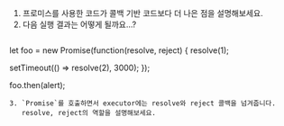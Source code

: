 1. 프로미스를 사용한 코드가 콜백 기반 코드보다 더 나은 점을 설명해보세요.
2. 다음 실행 결과는 어떻게 될까요...?
   ``` javascript
  let foo = new Promise(function(resolve, reject) {
  resolve(1);

  setTimeout(() => resolve(2), 3000);
  });

  foo.then(alert);
```
3. `Promise`를 호출하면서 executor에는 resolve와 reject 콜백을 넘겨줍니다.
   resolve, reject의 역할을 설명해보세요.